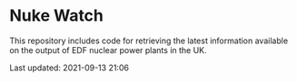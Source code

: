 # Nuke Watch

This repository includes code for retrieving the latest information available on the output of EDF nuclear power plants in the UK.

Last updated: 2021-09-13 21:06